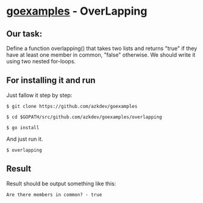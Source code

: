 [goexamples](https://github.com/azkdev/goexamples) - OverLapping
=========================================================================

## Our task:

Define a function overlapping() that takes two lists and returns "true" if they have at least one member in common, "false" otherwise. We should write it using two nested for-loops.

## For installing it and run

Just fallow it step by step:

```
$ git clone https://github.com/azkdev/goexamples
```
```
$ cd $GOPATH/src/github.com/azkdev/goexamples/overlapping
```
```
$ go install
```

And just run it.

```
$ overlapping
```

## Result

Result should be output something like this:

```
Are there members in common? - true
```